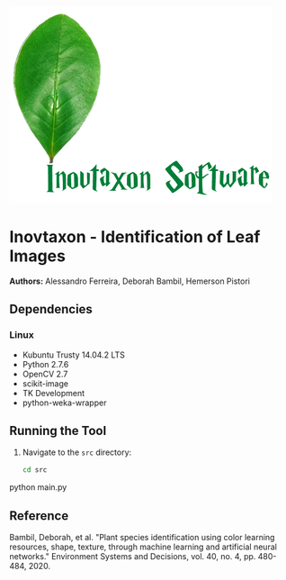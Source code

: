![name-of-you-image](https://github.com/DeborahBambil/figs/blob/main/inovtaxon-removebg-preview.png?raw=true)

# Inovtaxon - Identification of Leaf Images

**Authors:** Alessandro Ferreira, Deborah Bambil, Hemerson Pistori

## Dependencies

### Linux
- Kubuntu Trusty 14.04.2 LTS
- Python 2.7.6
- OpenCV 2.7
- scikit-image
- TK Development
- python-weka-wrapper

## Running the Tool

1. Navigate to the `src` directory:
   ```bash
   cd src
python main.py

## Reference
Bambil, Deborah, et al. "Plant species identification using color learning resources, shape, texture, through machine learning and artificial neural networks." Environment Systems and Decisions, vol. 40, no. 4, pp. 480-484, 2020.
